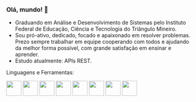 ### Olá, mundo! 👋

* Graduando em Análise e Desenvolvimento de Sistemas pelo Instituto Federal de Educação, Ciência e Tecnologia do Triângulo Mineiro.
* Sou pró-ativo, dedicado, focado e apaixonado em resolver problemas. Prezo sempre trabalhar em equipe cooperando com todos e ajudando da melhor forma possível, com grande satisfação em ensinar e aprender.
* Estudo atualmente: APIs REST.

Linguagens e Ferramentas:

<code><img height="40" src="https://user-images.githubusercontent.com/40505886/189991332-bd990743-0596-4a3b-b707-6dd0a2f7914c.svg"></code>
<code><img height="40" src="https://user-images.githubusercontent.com/40505886/189991335-3df5a70e-ebc7-40ae-a854-ba0c319ff040.svg"></code>
<code><img height="40" src="https://user-images.githubusercontent.com/40505886/189991347-b5ffcec4-fefa-43e1-aa74-e1394bf322e1.svg"></code>
<code><img height="40" src="https://user-images.githubusercontent.com/40505886/189991340-89469a0a-edd2-4565-b7a6-4306a6f3cec4.png"></code>
<code><img height="40" src="https://user-images.githubusercontent.com/40505886/189991342-a94087ba-a354-4079-95ce-74bea0da924c.svg"></code>
<code><img height="40" src="https://user-images.githubusercontent.com/40505886/189991343-e739d937-a489-41e3-bd1f-3f2e177e6443.svg"></code>
<code><img height="40" src="https://user-images.githubusercontent.com/40505886/189991324-1f1060a1-592b-4cc7-8794-1f6f818da383.svg"></code>
<code><img height="40" src="https://user-images.githubusercontent.com/40505886/189991329-c24eefba-3da7-412e-a0ba-0ecc39f493f9.svg"></code>

